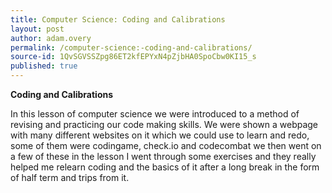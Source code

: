 ```yaml
---
title: Computer Science: Coding and Calibrations
layout: post
author: adam.overy
permalink: /computer-science:-coding-and-calibrations/
source-id: 1QvSGVSSZpg86ET2kfEPYxN4pZjbHA0SpoCbw0KI15_s
published: true
---
```

**Coding and Calibrations**

In this lesson of computer science we were introduced to a method of revising and practicing our code making skills. We were shown a webpage with many different websites on it which we could use to learn and redo, some of them were codingame, check.io and codecombat we then went on a few of these in the lesson I went through some exercises and they really helped me relearn coding and the basics of it after a long break in the form of half term and trips from it.


